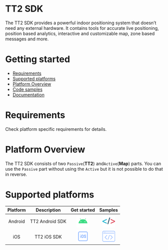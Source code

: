 # TT2 SDK

The TT2 SDK provides a powerful indoor positioning system that doesn’t need any external hardware. It contains tools for
accurate live positioning, position based analytics, interactive and customizable map, zone based messages and more.

# Getting started

- [Requirements](#requirements)
- [Supported platforms](#supported-platforms)
- [Platform Overview](#platform-overview)
- [Code samples](#supported-platforms)
- [Documentation](./android/index.html)

# Requirements

Check platform specific requirements for details.

# Platform Overview

The TT2 SDK consists of two `Passive`(**TT2**) and`Active`(**Map**) parts. You can use the `Passive` part without using
the `Active` but it is not possible to do that in reverse.

# Supported platforms

| Platform  | Description | Get started | Samples |
|     :---:      |     :---:      |     :---:      |     :---:      |
| Android  | TT2 Android SDK  | [<img src="res/android.svg" width="40" height="40" />](android.md) |[<img src="res/sample-android.svg" width="40" height="40" />](android.md#code-samples) |
| iOS   | TT2 iOS SDK   | [<img src="res/ios.svg" width="40" height="40" />](ios.md)  | [<img src="res/sample-ios.svg" width="40" height="40" />](android.md#code-samples) |
